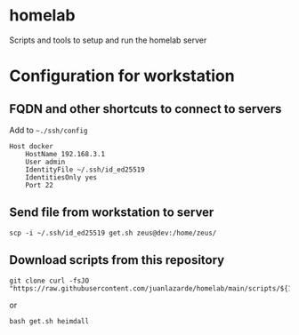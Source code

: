 # homelab
Scripts and tools to setup and run the homelab server

# Configuration for workstation
## FQDN and other shortcuts to connect to servers
Add to `~./ssh/config`
    
    Host docker
        HostName 192.168.3.1
        User admin
        IdentityFile ~/.ssh/id_ed25519
        IdentitiesOnly yes
        Port 22

## Send file from workstation to server

    scp -i ~/.ssh/id_ed25519 get.sh zeus@dev:/home/zeus/

## Download scripts from this repository

    git clone curl -fsJO "https://raw.githubusercontent.com/juanlazarde/homelab/main/scripts/${1:-}.sh"

or

    bash get.sh heimdall
    

